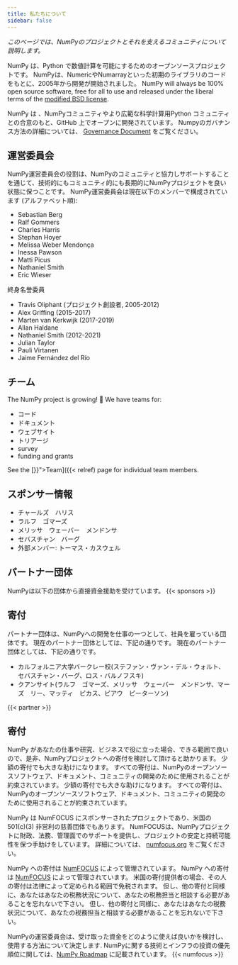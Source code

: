 ```yaml
---
title: 私たちについて
sidebar: false
---
```


_このページでは、NumPyのプロジェクトとそれを支えるコミュニティについて説明します。_

NumPy は、Python で数値計算を可能にするためのオープンソースプロジェクトです。 NumPyは、NumericやNumarrayといった初期のライブラリのコードをもとに、2005年から開発が開始されました。 NumPy will always be 100% open source software, free for all to use and released under the liberal terms of the [modified BSD license](https://github.com/numpy/numpy/blob/main/LICENSE.txt).

NumPy は 、NumPyコミュニティやより広範な科学計算用Python コミュニティとの合意のもと、GitHub 上でオープンに開発されています。 Numpyのガバナンス方法の詳細については、 [Governance Document](https://www.numpy.org/devdocs/dev/governance/index.html) をご覧ください。


## 運営委員会

NumPy運営委員会の役割は、NumPyのコミュニティと協力しサポートすることを通じて、技術的にもコミュニティ的にも長期的にNumPyプロジェクトを良い状態に保つことです。 NumPy運営委員会は現在以下のメンバーで構成されています (アルファベット順):

- Sebastian Berg
- Ralf Gommers
- Charles Harris
- Stephan Hoyer
- Melissa Weber Mendonça
- Inessa Pawson
- Matti Picus
- Nathaniel Smith
- Eric Wieser

終身名誉委員

- Travis Oliphant (プロジェクト創設者, 2005-2012)
- Alex Griffing (2015-2017)
- Marten van Kerkwijk (2017-2019)
- Allan Haldane
- Nathaniel Smith (2012-2021)
- Julian Taylor
- Pauli Virtanen
- Jaime Fernández del Río


## チーム

The NumPy project is growing! &#127881; We have teams for:

- コード
- ドキュメント
- ウェブサイト
- トリアージ
- survey
- funding and grants

See the [}}">Team]({{< relref) page for individual team members.

## スポンサー情報

- チャールズ　ハリス
- ラルフ　ゴマーズ
- メリッサ　ウェーバー　メンドンサ
- セバスチャン　バーグ
- 外部メンバー: トーマス・カスウェル

## パートナー団体

NumPyは以下の団体から直接資金援助を受けています。
{{< sponsors >}}


## 寄付

パートナー団体は、NumPyへの開発を仕事の一つとして、社員を雇っている団体です。 現在のパートナー団体としては、下記の通りです。 現在のパートナー団体としては、下記の通りです。

- カルフォルニア大学バークレー校(ステファン・ヴァン・デル・ウォルト、セバスチャン・バーグ、ロス・バルノフスキ)
- クアンサイト(ラルフ　ゴマーズ、メリッサ　ウェーバー　メンドンサ、マーズ　リー、マッティ　ピカス、ピアウ　ピーターソン)

{{< partner >}}


## 寄付

NumPy があなたの仕事や研究、ビジネスで役に立った場合、できる範囲で良いので、是非、NumPyプロジェクトへの寄付を検討して頂けると助かります。 少額の寄付でも大きな助けになります。 すべての寄付は、NumPyのオープンソースソフトウェア、ドキュメント、コミュニティの開発のために使用されることが約束されています。 少額の寄付でも大きな助けになります。 すべての寄付は、NumPyのオープンソースソフトウェア、ドキュメント、コミュニティの開発のために使用されることが約束されています。

NumPy は NumFOCUS にスポンサーされたプロジェクトであり、米国の 501(c)(3) 非営利の慈善団体でもあります。 NumFOCUSは、NumPyプロジェクトに財政、法務、管理面でのサポートを提供し、プロジェクトの安定と持続可能性を保つ手助けをしています。 詳細については、 [numfocus.org](https://numfocus.org) をご覧ください。

NumPy への寄付は [NumFOCUS](https://numfocus.org) によって管理されています。 NumPy への寄付は [NumFOCUS](https://numfocus.org) によって管理されています。 米国の寄付提供者の場合、その人の寄付は法律によって定められる範囲で免税されます。 但し、他の寄付と同様に、あなたはあなたの税務状況について、あなたの税務担当と相談する必要があることを忘れないで下さい。 但し、他の寄付と同様に、あなたはあなたの税務状況について、あなたの税務担当と相談する必要があることを忘れないで下さい。

NumPyの運営委員会は、受け取った資金をどのように使えば良いかを検討し、使用する方法について決定します. NumPyに関する技術とインフラの投資の優先順位に関しては、[NumPy Roadmap](https://www.numpy.org/neps/index.html#roadmap) に記載されています。
{{< numfocus >}}
